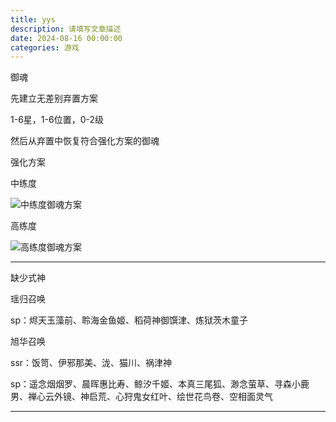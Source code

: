 ```yaml
---
title: yys
description: 请填写文章描述
date: 2024-08-16 00:00:00
categories: 游戏
---
```

御魂

先建立无差别弃置方案

1-6星，1-6位置，0-2级

然后从弃置中恢复符合强化方案的御魂

强化方案

中练度

![中练度御魂方案](中练度御魂方案.png)

高练度

![高练度御魂方案](高练度御魂方案.png)

---

缺少式神

瑶归召唤

sp：烬天玉藻前、聆海金鱼姬、稻荷神御馔津、炼狱茨木童子

旭华召唤

ssr：饭笥、伊邪那美、泷、猫川、祸津神

sp：遥念烟烟罗、晨晖惠比寿、鲸汐千姬、本真三尾狐、渺念萤草、寻森小鹿男、禅心云外镜、神启荒、心狩鬼女红叶、绘世花鸟卷、空相面灵气

---
